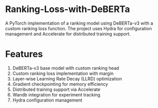 # Ranking-Loss-with-DeBERTa
A PyTorch implementation of a ranking model using DeBERTa-v3 with a custom ranking loss function. The project uses Hydra for configuration management and Accelerate for distributed training support.

# Features

1. DeBERTa-v3 base model with custom ranking head
2. Custom ranking loss implementation with margin
3. Layer-wise Learning Rate Decay (LLRD) optimization
4. Gradient checkpointing for memory efficiency
5. Distributed training support via Accelerate
6. Wandb integration for experiment tracking
7. Hydra configuration management

